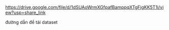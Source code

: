 https://drive.google.com/file/d/1dSUAoWrmXGfpafBamppqXTgFigKK5T1i/view?usp=share_link

đường dẫn để tải dataset